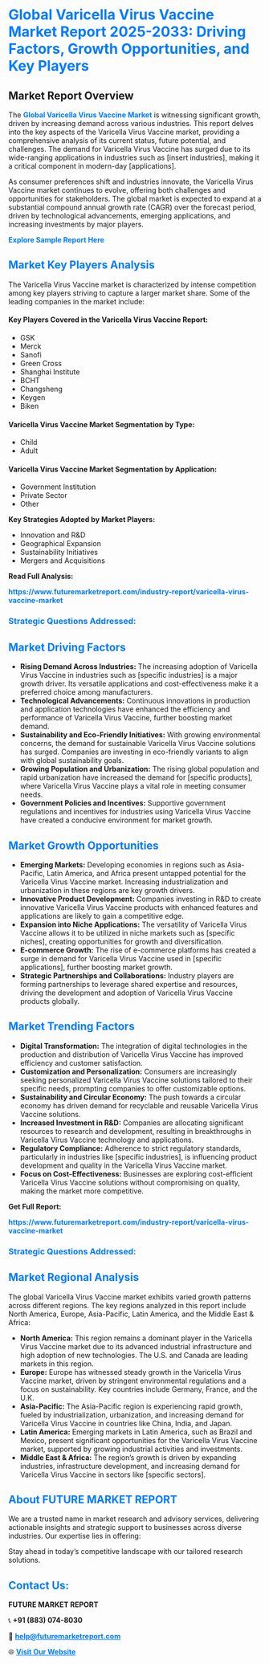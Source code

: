 <h1 style="color: #007BFF;">Global Varicella Virus Vaccine Market Report 2025-2033: Driving Factors, Growth Opportunities, and Key Players</h1>

<section id="overview">
<h2>Market Report Overview</h2>
<p>The <a href="https://www.futuremarketreport.com/industry-report/varicella-virus-vaccine-market" style="color: #007BFF; text-decoration: none;"><strong>Global Varicella Virus Vaccine Market</strong></a> is witnessing significant growth, driven by increasing demand across various industries. This report delves into the key aspects of the Varicella Virus Vaccine market, providing a comprehensive analysis of its current status, future potential, and challenges. The demand for Varicella Virus Vaccine has surged due to its wide-ranging applications in industries such as [insert industries], making it a critical component in modern-day [applications].</p>
<p>As consumer preferences shift and industries innovate, the Varicella Virus Vaccine market continues to evolve, offering both challenges and opportunities for stakeholders. The global market is expected to expand at a substantial compound annual growth rate (CAGR) over the forecast period, driven by technological advancements, emerging applications, and increasing investments by major players.</p>
</section>

<section id="overview">
<p><a href="https://www.futuremarketreport.com/request-sample/reportId=105729" style="color: #007BFF; text-decoration: none;"><strong>Explore Sample Report Here</strong></a></p>
</section>

<section id="key-players">
<h2 style="color: #007BFF;">Market Key Players Analysis</h2>
<p>The Varicella Virus Vaccine market is characterized by intense competition among key players striving to capture a larger market share. Some of the leading companies in the market include:</p>
<h4>Key Players Covered in the Varicella Virus Vaccine Report:</h4>
<ul><li>GSK</li><li>Merck</li><li>Sanofi</li><li>Green Cross</li><li>Shanghai Institute</li><li>BCHT</li><li>Changsheng</li><li>Keygen</li><li>Biken</li></ul>
<h4>Varicella Virus Vaccine Market Segmentation by Type:</h4>
<ul><li>Child</li><li>Adult</li></ul>

<h4>Varicella Virus Vaccine Market Segmentation by Application:</h4>
<ul><li>Government Institution</li><li>Private Sector</li><li>Other</li></ul>
<p><strong>Key Strategies Adopted by Market Players:</strong></p>
<ul>
<li>Innovation and R&D</li>
<li>Geographical Expansion</li>
<li>Sustainability Initiatives</li>
<li>Mergers and Acquisitions</li>
</ul>
</section>

<section>
<p><strong>Read Full Analysis: </strong></p><a href="https://www.futuremarketreport.com/industry-report/varicella-virus-vaccine-market" style="color: #007BFF; text-decoration: none;"><strong>https://www.futuremarketreport.com/industry-report/varicella-virus-vaccine-market</strong></a>
<h3 style="color: #007BFF;">Strategic Questions Addressed:</h3>
</section>

<section id="driving-factors">
<h2 style="color: #007BFF;">Market Driving Factors</h2>
<ul>
<li><strong>Rising Demand Across Industries:</strong> The increasing adoption of Varicella Virus Vaccine in industries such as [specific industries] is a major growth driver. Its versatile applications and cost-effectiveness make it a preferred choice among manufacturers.</li>
<li><strong>Technological Advancements:</strong> Continuous innovations in production and application technologies have enhanced the efficiency and performance of Varicella Virus Vaccine, further boosting market demand.</li>
<li><strong>Sustainability and Eco-Friendly Initiatives:</strong> With growing environmental concerns, the demand for sustainable Varicella Virus Vaccine solutions has surged. Companies are investing in eco-friendly variants to align with global sustainability goals.</li>
<li><strong>Growing Population and Urbanization:</strong> The rising global population and rapid urbanization have increased the demand for [specific products], where Varicella Virus Vaccine plays a vital role in meeting consumer needs.</li>
<li><strong>Government Policies and Incentives:</strong> Supportive government regulations and incentives for industries using Varicella Virus Vaccine have created a conducive environment for market growth.</li>
</ul>
</section>

<section id="growth-opportunities">
<h2 style="color: #007BFF;">Market Growth Opportunities</h2>
<ul>
<li><strong>Emerging Markets:</strong> Developing economies in regions such as Asia-Pacific, Latin America, and Africa present untapped potential for the Varicella Virus Vaccine market. Increasing industrialization and urbanization in these regions are key growth drivers.</li>
<li><strong>Innovative Product Development:</strong> Companies investing in R&D to create innovative Varicella Virus Vaccine products with enhanced features and applications are likely to gain a competitive edge.</li>
<li><strong>Expansion into Niche Applications:</strong> The versatility of Varicella Virus Vaccine allows it to be utilized in niche markets such as [specific niches], creating opportunities for growth and diversification.</li>
<li><strong>E-commerce Growth:</strong> The rise of e-commerce platforms has created a surge in demand for Varicella Virus Vaccine used in [specific applications], further boosting market growth.</li>
<li><strong>Strategic Partnerships and Collaborations:</strong> Industry players are forming partnerships to leverage shared expertise and resources, driving the development and adoption of Varicella Virus Vaccine products globally.</li>
</ul>
</section>

<section id="trending-factors">
<h2 style="color: #007BFF;">Market Trending Factors</h2>
<ul>
<li><strong>Digital Transformation:</strong> The integration of digital technologies in the production and distribution of Varicella Virus Vaccine has improved efficiency and customer satisfaction.</li>
<li><strong>Customization and Personalization:</strong> Consumers are increasingly seeking personalized Varicella Virus Vaccine solutions tailored to their specific needs, prompting companies to offer customizable options.</li>
<li><strong>Sustainability and Circular Economy:</strong> The push towards a circular economy has driven demand for recyclable and reusable Varicella Virus Vaccine solutions.</li>
<li><strong>Increased Investment in R&D:</strong> Companies are allocating significant resources to research and development, resulting in breakthroughs in Varicella Virus Vaccine technology and applications.</li>
<li><strong>Regulatory Compliance:</strong> Adherence to strict regulatory standards, particularly in industries like [specific industries], is influencing product development and quality in the Varicella Virus Vaccine market.</li>
<li><strong>Focus on Cost-Effectiveness:</strong> Businesses are exploring cost-efficient Varicella Virus Vaccine solutions without compromising on quality, making the market more competitive.</li>
</ul>
</section>

<section>
<p><strong>Get Full Report: </strong></p><a href="https://www.futuremarketreport.com/industry-report/varicella-virus-vaccine-market" style="color: #007BFF; text-decoration: none;"><strong>https://www.futuremarketreport.com/industry-report/varicella-virus-vaccine-market</strong></a>
<h3 style="color: #007BFF;">Strategic Questions Addressed:</h3>
</section>


<section id="regional-analysis">
<h2 style="color: #007BFF;">Market Regional Analysis</h2>
<p>The global Varicella Virus Vaccine market exhibits varied growth patterns across different regions. The key regions analyzed in this report include North America, Europe, Asia-Pacific, Latin America, and the Middle East & Africa:</p>
<ul>
<li><strong>North America:</strong> This region remains a dominant player in the Varicella Virus Vaccine market due to its advanced industrial infrastructure and high adoption of new technologies. The U.S. and Canada are leading markets in this region.</li>
<li><strong>Europe:</strong> Europe has witnessed steady growth in the Varicella Virus Vaccine market, driven by stringent environmental regulations and a focus on sustainability. Key countries include Germany, France, and the U.K.</li>
<li><strong>Asia-Pacific:</strong> The Asia-Pacific region is experiencing rapid growth, fueled by industrialization, urbanization, and increasing demand for Varicella Virus Vaccine in countries like China, India, and Japan.</li>
<li><strong>Latin America:</strong> Emerging markets in Latin America, such as Brazil and Mexico, present significant opportunities for the Varicella Virus Vaccine market, supported by growing industrial activities and investments.</li>
<li><strong>Middle East & Africa:</strong> The region’s growth is driven by expanding industries, infrastructure development, and increasing demand for Varicella Virus Vaccine in sectors like [specific sectors].</li>
</ul>
</section>

<footer>
<h2 style="color: #007BFF;">About FUTURE MARKET REPORT</h2>
<p>We are a trusted name in market research and advisory services, delivering actionable insights and strategic support to businesses across diverse industries. Our expertise lies in offering:</p>

<p>Stay ahead in today’s competitive landscape with our tailored research solutions.</p>

<h2 style="color: #007BFF;">Contact Us:</h2>
<p><strong>FUTURE MARKET REPORT</strong></p>
<p>📞 <strong>+91 (883) 074-8030</strong></p>
<p>📧 <strong><a href="mailto:help@futuremarketreport.com" style="color: #007BFF;">help@futuremarketreport.com</a></strong></p>
<p>🌐 <strong><a href="https://www.futuremarketreport.com/" style="color: #007BFF;">Visit Our Website</a></strong></p>
</footer>